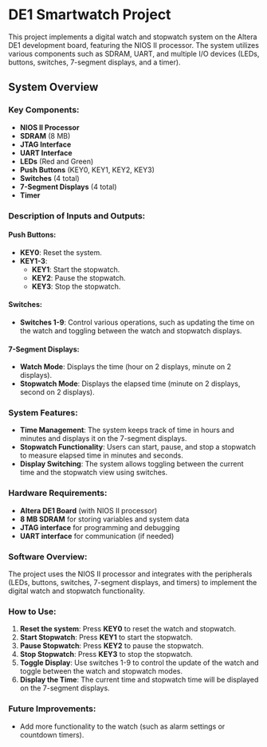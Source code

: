 # DE1 Smartwatch Project

This project implements a digital watch and stopwatch system on the Altera DE1 development board, featuring the NIOS II processor. The system utilizes various components such as SDRAM, UART, and multiple I/O devices (LEDs, buttons, switches, 7-segment displays, and a timer).

## System Overview

### Key Components:

* **NIOS II Processor**
* **SDRAM** (8 MB)
* **JTAG Interface**
* **UART Interface**
* **LEDs** (Red and Green)
* **Push Buttons** (KEY0, KEY1, KEY2, KEY3)
* **Switches** (4 total)
* **7-Segment Displays** (4 total)
* **Timer**

### Description of Inputs and Outputs:

#### Push Buttons:

* **KEY0**: Reset the system.
* **KEY1-3**:
  * **KEY1**: Start the stopwatch.
  * **KEY2**: Pause the stopwatch.
  * **KEY3**: Stop the stopwatch.

#### Switches:

* **Switches 1-9**: Control various operations, such as updating the time on the watch and toggling between the watch and stopwatch displays.

#### 7-Segment Displays:

* **Watch Mode**: Displays the time (hour on 2 displays, minute on 2 displays).
* **Stopwatch Mode**: Displays the elapsed time (minute on 2 displays, second on 2 displays).

### System Features:

* **Time Management**: The system keeps track of time in hours and minutes and displays it on the 7-segment displays.
* **Stopwatch Functionality**: Users can start, pause, and stop a stopwatch to measure elapsed time in minutes and seconds.
* **Display Switching**: The system allows toggling between the current time and the stopwatch view using switches.

### Hardware Requirements:

* **Altera DE1 Board** (with NIOS II processor)
* **8 MB SDRAM** for storing variables and system data
* **JTAG interface** for programming and debugging
* **UART interface** for communication (if needed)

### Software Overview:

The project uses the NIOS II processor and integrates with the peripherals (LEDs, buttons, switches, 7-segment displays, and timers) to implement the digital watch and stopwatch functionality.

### How to Use:

1. **Reset the system**: Press **KEY0** to reset the watch and stopwatch.
2. **Start Stopwatch**: Press **KEY1** to start the stopwatch.
3. **Pause Stopwatch**: Press **KEY2** to pause the stopwatch.
4. **Stop Stopwatch**: Press **KEY3** to stop the stopwatch.
5. **Toggle Display**: Use switches 1-9 to control the update of the watch and toggle between the watch and stopwatch modes.
6. **Display the Time**: The current time and stopwatch time will be displayed on the 7-segment displays.

### Future Improvements:

* Add more functionality to the watch (such as alarm settings or countdown timers).
